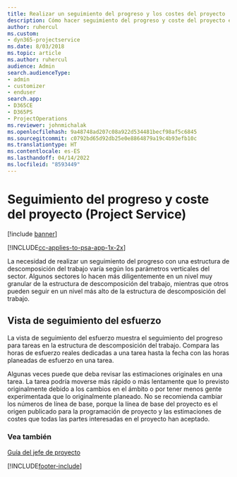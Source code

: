 ```yaml
---
title: Realizar un seguimiento del progreso y los costes del proyecto
description: Cómo hacer seguimiento del progreso y coste del proyecto en Project Service Automation
author: ruhercul
ms.custom:
- dyn365-projectservice
ms.date: 8/03/2018
ms.topic: article
ms.author: ruhercul
audience: Admin
search.audienceType:
- admin
- customizer
- enduser
search.app:
- D365CE
- D365PS
- ProjectOperations
ms.reviewer: johnmichalak
ms.openlocfilehash: 9a48748ad207c08a922d534481becf98af5c6845
ms.sourcegitcommit: c0792bd65d92db25e0e8864879a19c4b93efb10c
ms.translationtype: HT
ms.contentlocale: es-ES
ms.lasthandoff: 04/14/2022
ms.locfileid: "8593449"
---
```

# <a name="track-project-progress-and-cost-project-service"></a>Seguimiento del progreso y coste del proyecto (Project Service)

[!include [banner](../includes/psa-now-project-operations.md)]

[!INCLUDE[cc-applies-to-psa-app-1x-2x](../includes/cc-applies-to-psa-app-1x-2x.md)]

La necesidad de realizar un seguimiento del progreso con una estructura de descomposición del trabajo varía según los parámetros verticales del sector. Algunos sectores lo hacen más diligentemente en un nivel muy granular de la estructura de descomposición del trabajo, mientras que otros pueden seguir en un nivel más alto de la estructura de descomposición del trabajo.  
  
## <a name="effort-tracking-view"></a>Vista de seguimiento del esfuerzo  
La vista de seguimiento del esfuerzo muestra el seguimiento del progreso para tareas en la estructura de descomposición del trabajo. Compara las horas de esfuerzo reales dedicadas a una tarea hasta la fecha con las horas planeadas de esfuerzo en una tarea.  
  
Algunas veces puede que deba revisar las estimaciones originales en una tarea. La tarea podría moverse más rápido o más lentamente que lo previsto originalmente debido a los cambios en el ámbito o por tener menos gente experimentada que lo originalmente planeado. No se recomienda cambiar los números de línea de base, porque la línea de base del proyecto es el origen publicado para la programación de proyecto y las estimaciones de costes que todas las partes interesadas en el proyecto han aceptado.  
  
### <a name="see-also"></a>Vea también  
 [Guía del jefe de proyecto](../psa/project-manager-guide.md)


[!INCLUDE[footer-include](../includes/footer-banner.md)]
